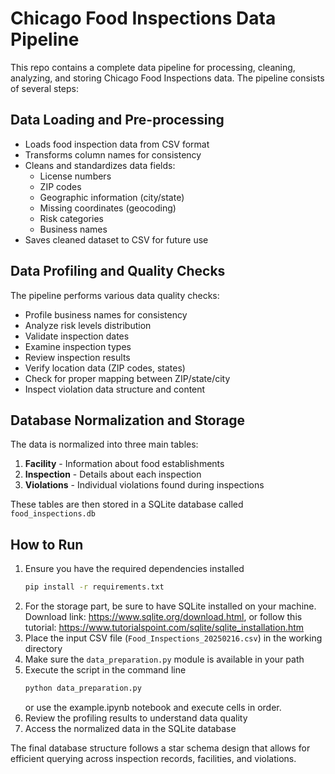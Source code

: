 # Chicago Food Inspections Data Pipeline

This repo contains a complete data pipeline for processing, cleaning, analyzing, and storing Chicago Food Inspections data. The pipeline consists of several steps:

## Data Loading and Pre-processing
- Loads food inspection data from CSV format
- Transforms column names for consistency
- Cleans and standardizes data fields:
    - License numbers
    - ZIP codes
    - Geographic information (city/state)
    - Missing coordinates (geocoding)
    - Risk categories
    - Business names
- Saves cleaned dataset to CSV for future use

## Data Profiling and Quality Checks
The pipeline performs various data quality checks:
- Profile business names for consistency
- Analyze risk levels distribution
- Validate inspection dates
- Examine inspection types
- Review inspection results
- Verify location data (ZIP codes, states)
- Check for proper mapping between ZIP/state/city
- Inspect violation data structure and content

## Database Normalization and Storage
The data is normalized into three main tables:
1. **Facility** - Information about food establishments
2. **Inspection** - Details about each inspection
3. **Violations** - Individual violations found during inspections

These tables are then stored in a SQLite database called `food_inspections.db`

## How to Run
1. Ensure you have the required dependencies installed
    ```bash
    pip install -r requirements.txt
    ```
2. For the storage part, be sure to have SQLite installed on your machine. Download link: https://www.sqlite.org/download.html, or follow this tutorial: https://www.tutorialspoint.com/sqlite/sqlite_installation.htm
3. Place the input CSV file (`Food_Inspections_20250216.csv`) in the working directory
4. Make sure the `data_preparation.py` module is available in your path
5. Execute the script in the command line 
    ```bash
    python data_preparation.py
    ```
    or use the example.ipynb notebook and execute cells in order.
6. Review the profiling results to understand data quality
7. Access the normalized data in the SQLite database

The final database structure follows a star schema design that allows for efficient querying across inspection records, facilities, and violations.